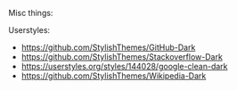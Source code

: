 Misc things:

Userstyles:
* https://github.com/StylishThemes/GitHub-Dark
* https://github.com/StylishThemes/Stackoverflow-Dark
* https://userstyles.org/styles/144028/google-clean-dark
* https://github.com/StylishThemes/Wikipedia-Dark
